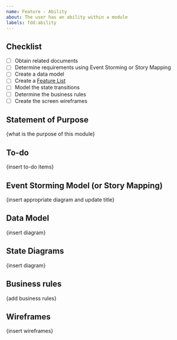 ```yaml
---
name: Feature - Ability
about: The user has an ability within a module
labels: fdd:ability
---
```


## Checklist

- [ ] Obtain related documents
- [ ] Determine requirements using Event Storming or Story Mapping
- [ ] Create a data model
- [ ] Create a [Feature List](https://github.com/civilcode/playbook/blob/master/process/05%20development/fdd/feature-list.md)
- [ ] Model the state transitions
- [ ] Determine the business rules
- [ ] Create the screen wireframes

## Statement of Purpose

{what is the purpose of this module}

## To-do

{insert to-do items}

## Event Storming Model (or Story Mapping)

{insert appropriate diagram and update title}

## Data Model

{insert diagram}

## State Diagrams

{insert diagram}

## Business rules

{add business rules}

## Wireframes

{insert wireframes}
